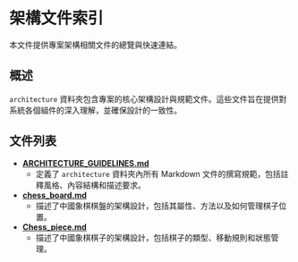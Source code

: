 # 架構文件索引

本文件提供專案架構相關文件的總覽與快速連結。

## 概述

`architecture` 資料夾包含專案的核心架構設計與規範文件。這些文件旨在提供對系統各個組件的深入理解，並確保設計的一致性。

## 文件列表

*   **[ARCHITECTURE_GUIDELINES.md](ARCHITECTURE_GUIDELINES.md)**
    *   定義了 `architecture` 資料夾內所有 Markdown 文件的撰寫規範，包括註釋風格、內容結構和描述要求。
*   **[chess_board.md](chess_board.md)**
    *   描述了中國象棋棋盤的架構設計，包括其屬性、方法以及如何管理棋子位置。
*   **[Chess_piece.md](Chess_piece.md)**
    *   描述了中國象棋棋子的架構設計，包括棋子的類型、移動規則和狀態管理。

